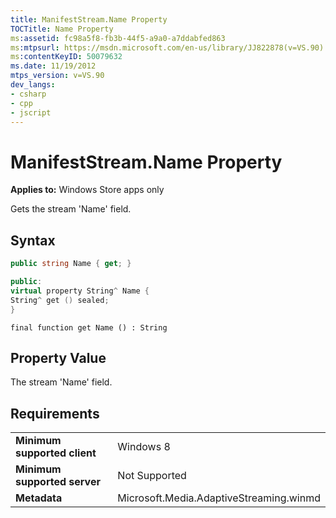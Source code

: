 ```yaml
---
title: ManifestStream.Name Property
TOCTitle: Name Property
ms:assetid: fc98a5f8-fb3b-44f5-a9a0-a7ddabfed863
ms:mtpsurl: https://msdn.microsoft.com/en-us/library/JJ822878(v=VS.90)
ms:contentKeyID: 50079632
ms.date: 11/19/2012
mtps_version: v=VS.90
dev_langs:
- csharp
- cpp
- jscript
---
```


# ManifestStream.Name Property

**Applies to:** Windows Store apps only

Gets the stream 'Name' field.

## Syntax

```csharp
public string Name { get; }
```

```cpp
public:
virtual property String^ Name {
String^ get () sealed;
}
```

```jscript
final function get Name () : String
```

## Property Value

The stream 'Name' field.

## Requirements

|||
|--- |--- |
|**Minimum supported client**|Windows 8|
|**Minimum supported server**|Not Supported|
|**Metadata**|Microsoft.Media.AdaptiveStreaming.winmd|

